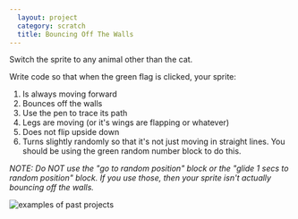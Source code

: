 ```yaml
---
  layout: project
  category: scratch
  title: Bouncing Off The Walls
---
```

Switch the sprite to any animal other than the cat.

Write code so that when the green flag is clicked, your sprite:

1. Is always moving forward
2. Bounces off the walls
3. Use the pen to trace its path
4. Legs are moving (or it's wings are flapping or whatever)
5. Does not flip upside down
6. Turns slightly randomly so that it's not just moving in straight lines. You should be using the green random number block to do this.


*NOTE: Do NOT use the "go to random position" block or the "glide 1 secs to random position" block. If you use those, then your sprite isn't actually bouncing off the walls.*


![examples of past projects](/apcsp/scratch/bounceOffWalls.gif)

